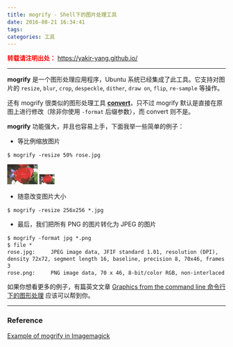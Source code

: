 ```yaml
---
title: mogrify - Shell下的图片处理工具
date: 2016-08-21 16:34:41
tags:
categories: 工具
---
```

<font color="red"> **转载请注明出处：** https://yakir-yang.github.io/ </font>

------

**mogrify** 是一个图形处理应用程序，Ubuntu 系统已经集成了此工具。它支持对图片的 `resize`, `blur`, `crop`, `despeckle`, `dither`, `draw on`, `flip`, `re-sample` 等操作。

还有 mogrify 很类似的图形处理工具 [**convert**][convert]，只不过 mogrify 默认是直接在原图上进行修改（除非你使用 `-format` 后缀参数），而 convert 则不是。

**mogrify** 功能强大，并且也容易上手，下面我举一些简单的例子：

- 等比例缩放图片

```
$ mogrify -resize 50% rose.jpg
```

![rose](/images/tools/mogrify/rose.png)
![After 50%](/images/tools/mogrify/缩放后的rose.png)

<!-- more -->

- 随意改变图片大小

```
$ mogrify -resize 256x256 *.jpg
```

- 最后，我们把所有 PNG 的图片转化为 JPEG 的图片

```
$ mogrify -format jpg *.png
$ file *
rose.jpg:     JPEG image data, JFIF standard 1.01, resolution (DPI), density 72x72, segment length 16, baseline, precision 8, 70x46, frames 3
rose.png:     PNG image data, 70 x 46, 8-bit/color RGB, non-interlaced
```

如果你想看更多的例子，有篇英文文章 [Graphics from the command line 命令行下的图形处理][1] 应该可以帮到你。

-------------------

### **Reference**
[Example of mogrify in Imagemagick](http://www.imagemagick.org/script/mogrify.php)

[convert]: http://www.imagemagick.org/script/convert.php
[1]:http://www.ibm.com/developerworks/library/l-graf/?ca=dnt-428
